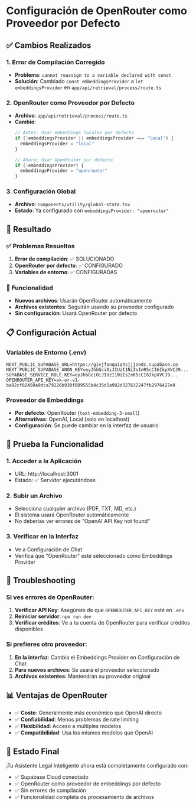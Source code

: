 # Configuración de OpenRouter como Proveedor por Defecto

## ✅ Cambios Realizados

### 1. **Error de Compilación Corregido**
- **Problema**: `cannot reassign to a variable declared with const`
- **Solución**: Cambiado `const embeddingsProvider` a `let embeddingsProvider` en `app/api/retrieval/process/route.ts`

### 2. **OpenRouter como Proveedor por Defecto**
- **Archivo**: `app/api/retrieval/process/route.ts`
- **Cambio**: 
  ```typescript
  // Antes: Usar embeddings locales por defecto
  if (!embeddingsProvider || embeddingsProvider === "local") {
    embeddingsProvider = "local"
  }
  
  // Ahora: Usar OpenRouter por defecto
  if (!embeddingsProvider) {
    embeddingsProvider = "openrouter"
  }
  ```

### 3. **Configuración Global**
- **Archivo**: `components/utility/global-state.tsx`
- **Estado**: Ya configurado con `embeddingsProvider: "openrouter"`

## 🎯 Resultado

### ✅ **Problemas Resueltos**
1. **Error de compilación**: ✅ SOLUCIONADO
2. **OpenRouter por defecto**: ✅ CONFIGURADO
3. **Variables de entorno**: ✅ CONFIGURADAS

### 🚀 **Funcionalidad**
- **Nuevos archivos**: Usarán OpenRouter automáticamente
- **Archivos existentes**: Seguirán usando su proveedor configurado
- **Sin configuración**: Usará OpenRouter por defecto

## 📋 **Configuración Actual**

### Variables de Entorno (.env)
```env
NEXT_PUBLIC_SUPABASE_URL=https://givjfonqaiqhsjjjzedc.supabase.co
NEXT_PUBLIC_SUPABASE_ANON_KEY=eyJhbGciOiJIUzI1NiIsInR5cCI6IkpXVCJ9...
SUPABASE_SERVICE_ROLE_KEY=eyJhbGciOiJIUzI1NiIsInR5cCI6IkpXVCJ9...
OPENROUTER_API_KEY=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
```

### Proveedor de Embeddings
- **Por defecto**: OpenRouter (`text-embedding-3-small`)
- **Alternativas**: OpenAI, Local (solo en localhost)
- **Configuración**: Se puede cambiar en la interfaz de usuario

## 🧪 **Prueba la Funcionalidad**

### 1. **Acceder a la Aplicación**
- URL: http://localhost:3001
- Estado: ✅ Servidor ejecutándose

### 2. **Subir un Archivo**
- Selecciona cualquier archivo (PDF, TXT, MD, etc.)
- El sistema usará OpenRouter automáticamente
- No deberías ver errores de "OpenAI API Key not found"

### 3. **Verificar en la Interfaz**
- Ve a Configuración de Chat
- Verifica que "OpenRouter" esté seleccionado como Embeddings Provider

## 🔧 **Troubleshooting**

### Si ves errores de OpenRouter:
1. **Verificar API Key**: Asegúrate de que `OPENROUTER_API_KEY` esté en `.env`
2. **Reiniciar servidor**: `npm run dev`
3. **Verificar créditos**: Ve a tu cuenta de OpenRouter para verificar créditos disponibles

### Si prefieres otro proveedor:
1. **En la interfaz**: Cambia el Embeddings Provider en Configuración de Chat
2. **Para nuevos archivos**: Se usará el proveedor seleccionado
3. **Archivos existentes**: Mantendrán su proveedor original

## 📊 **Ventajas de OpenRouter**

- ✅ **Costo**: Generalmente más económico que OpenAI directo
- ✅ **Confiabilidad**: Menos problemas de rate limiting
- ✅ **Flexibilidad**: Acceso a múltiples modelos
- ✅ **Compatibilidad**: Usa los mismos modelos que OpenAI

## 🎉 **Estado Final**

¡Tu Asistente Legal Inteligente ahora está completamente configurado con:
- ✅ Supabase Cloud conectado
- ✅ OpenRouter como proveedor de embeddings por defecto
- ✅ Sin errores de compilación
- ✅ Funcionalidad completa de procesamiento de archivos















